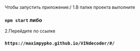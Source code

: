 Чтобы запустить приложение:/
1.В папке проекта выполните 
### `npm start` либо
2.Перейдите по ссылке 
### `https://maximpypko.github.io/VINdecoder/#/`
